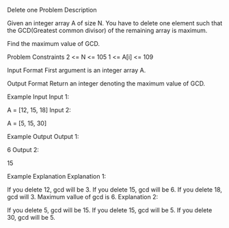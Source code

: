 Delete one
Problem Description

Given an integer array A of size N. You have to delete one element such that the GCD(Greatest common divisor) of the remaining array is maximum.

Find the maximum value of GCD.



Problem Constraints
2 <= N <= 105
1 <= A[i] <= 109



Input Format
First argument is an integer array A.



Output Format
Return an integer denoting the maximum value of GCD.



Example Input
Input 1:

 A = [12, 15, 18]
Input 2:

 A = [5, 15, 30]


Example Output
Output 1:

 6
Output 2:

 15



Example Explanation
Explanation 1:

 
 If you delete 12, gcd will be 3.
 If you delete 15, gcd will be 6.
 If you delete 18, gcd will 3.
 Maximum vallue of gcd is 6.
Explanation 2:

 If you delete 5, gcd will be 15.
 If you delete 15, gcd will be 5.
 If you delete 30, gcd will be 5.
